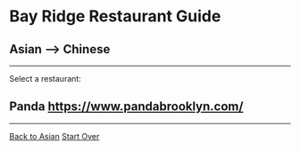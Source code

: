 # Bay Ridge Restaurant Guide
## Asian --> Chinese
---
Select a restaurant:
## Panda https://www.pandabrooklyn.com/
---
[Back to Asian](asian.md)
[Start Over](../../home.md)
